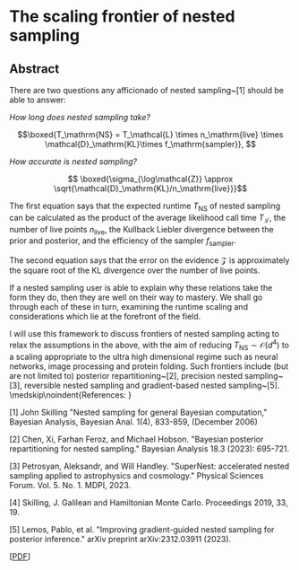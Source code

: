 # The scaling frontier of nested sampling 

## Abstract

There are two questions any afficionado of nested sampling~[1] should be able to answer:

*How long does nested sampling take?*

$$\boxed{T_\mathrm{NS} = T_\mathcal{L} \times n_\mathrm{live}  \times \mathcal{D}_\mathrm{KL}\times f_\mathrm{sampler}}, $$

*How accurate is nested sampling?*

$$ \boxed{\sigma_{\log\mathcal{Z}} \approx \sqrt{\mathcal{D}_\mathrm{KL}/n_\mathrm{live}}}$$

The first equation says that the expected runtime $T_\mathrm{NS}$ of nested sampling can be calculated as the product of the average likelihood call time $T_\mathcal{L}$, the number of live points $n_\mathrm{live}$, the Kullback Liebler divergence between the prior and posterior, and the efficiency of the sampler $f_\mathrm{sampler}$. 

The second equation says that the error on the evidence $\mathcal{Z}$ is approximately the square root of the KL divergence over the number of live points.

If a nested sampling user is able to explain why these relations take the form they do, then they are well on their way to mastery.
We shall go through each of these in turn, examining the runtime scaling and considerations which lie at the forefront of the field.

I will use this framework to discuss frontiers of nested sampling acting to relax the assumptions in the above, with the aim of reducing $T_\mathrm{NS}\sim\mathcal{O}(d^4)$ to a scaling appropriate to the ultra high dimensional regime such as neural networks, image processing and protein folding. Such frontiers include (but are not limited to) posterior repartitioning~[2], precision nested sampling~[3], reversible nested sampling and gradient-based nested sampling~[5].
\medskip\noindent{References: }

[1] John Skilling "Nested sampling for general Bayesian computation," Bayesian Analysis, Bayesian Anal. 1(4), 833-859, (December 2006)

[2] Chen, Xi, Farhan Feroz, and Michael Hobson. "Bayesian posterior repartitioning for nested sampling." Bayesian Analysis 18.3 (2023): 695-721.

[3] Petrosyan, Aleksandr, and Will Handley. "SuperNest: accelerated nested sampling applied to astrophysics and cosmology." Physical Sciences Forum. Vol. 5. No. 1. MDPI, 2023.

[4] Skilling, J. Galilean and Hamiltonian Monte Carlo. Proceedings 2019, 33, 19. 

[5] Lemos, Pablo, et al. "Improving gradient-guided nested sampling for posterior inference." arXiv preprint arXiv:2312.03911 (2023).

[[PDF](https://github.com/williamjameshandley/talks/raw/maxent_2024/will_handley_maxent_2024.pdf)] 
